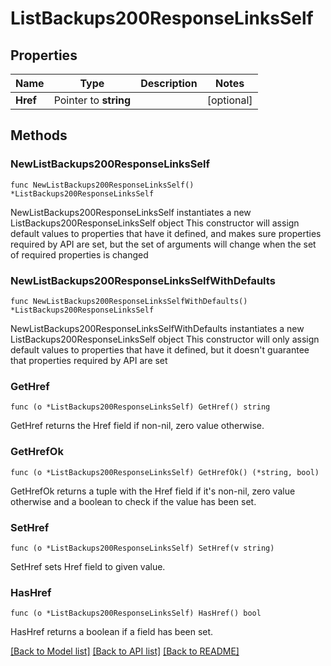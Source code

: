# ListBackups200ResponseLinksSelf

## Properties

Name | Type | Description | Notes
------------ | ------------- | ------------- | -------------
**Href** | Pointer to **string** |  | [optional] 

## Methods

### NewListBackups200ResponseLinksSelf

`func NewListBackups200ResponseLinksSelf() *ListBackups200ResponseLinksSelf`

NewListBackups200ResponseLinksSelf instantiates a new ListBackups200ResponseLinksSelf object
This constructor will assign default values to properties that have it defined,
and makes sure properties required by API are set, but the set of arguments
will change when the set of required properties is changed

### NewListBackups200ResponseLinksSelfWithDefaults

`func NewListBackups200ResponseLinksSelfWithDefaults() *ListBackups200ResponseLinksSelf`

NewListBackups200ResponseLinksSelfWithDefaults instantiates a new ListBackups200ResponseLinksSelf object
This constructor will only assign default values to properties that have it defined,
but it doesn't guarantee that properties required by API are set

### GetHref

`func (o *ListBackups200ResponseLinksSelf) GetHref() string`

GetHref returns the Href field if non-nil, zero value otherwise.

### GetHrefOk

`func (o *ListBackups200ResponseLinksSelf) GetHrefOk() (*string, bool)`

GetHrefOk returns a tuple with the Href field if it's non-nil, zero value otherwise
and a boolean to check if the value has been set.

### SetHref

`func (o *ListBackups200ResponseLinksSelf) SetHref(v string)`

SetHref sets Href field to given value.

### HasHref

`func (o *ListBackups200ResponseLinksSelf) HasHref() bool`

HasHref returns a boolean if a field has been set.


[[Back to Model list]](../README.md#documentation-for-models) [[Back to API list]](../README.md#documentation-for-api-endpoints) [[Back to README]](../README.md)


